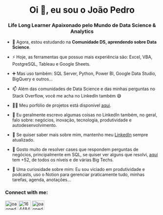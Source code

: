 <h1 align="center">Oi 👋, eu sou o João Pedro</h1>
<h3 align="center">Life Long Learner Apaixonado pelo Mundo de Data Science & Analytics</h3>


<!-- - 🔭 Atualmente, estou desenvolvendo um projeto que inclui um Dashboard e EDA em cima do Dataset do Olist disponível no Kaggle. -->

- 🌱 Agora, estou estudando na **Comunidade DS, aprendendo sobre Data Science**.

- ⚡ Hoje, as ferramentas que possuo mais experiência são: Excel, VBA, PostgreSQL, Tableau e Google Sheets.

- ➕ Mas uso também: SQL Server, Python, Power BI, Google Data Studio, BigQuery e outros...

- 📫 Além das comunidades de Data Science e das minhas perguntas no Stack Overflow, você me acha no LinkedIn também 😅

- 👨‍💻 Meu porfólio de projetos está disponível [aqui]( https://joaopedroreisss.github.io/portfolio_projetos/).

- 💬 Eu geralmente escrevo algumas coisas no LinkedIn também, no geral, falo sobre: negócios, inovação, tecnologia, produtividade e autodesenvolvimento.

- 📄 Se quiser saber mais sobre mim, mantenho meu [LinkedIn](https://www.linkedin.com/in/joaopedroreis08/) sempre atualizado.

- 👤 Gosto muito de resolver cases que respondem perguntas de negócios, principalmente em SQL, se quiser ver alguns que resolvi, [aqui](https://platform.stratascratch.com/user/joaopedroreisss) tem +52, de todos os níveis e de várias Big Techs.

- 👀 Uma curiosidade sobre mim: Eu sou viciado em produtividade e podcasts, uso o Notion para gerenciar praticamente tudo, minhas tarefas, agenda, anotações...

<h3 align="left">Connect with me:</h3>
<p align="left">
<a href="https://linkedin.com/in/joaopedroreis08" target="blank"><img align="center" src="https://raw.githubusercontent.com/rahuldkjain/github-profile-readme-generator/master/src/images/icons/Social/linked-in-alt.svg" alt="joaopedroreis08" height="30" width="40" /></a>
<a href="https://stackoverflow.com/users/16448409" target="blank"><img align="center" src="https://raw.githubusercontent.com/rahuldkjain/github-profile-readme-generator/master/src/images/icons/Social/stack-overflow.svg" alt="16448409" height="30" width="40" /></a>
<a href="https://kaggle.com/joaopedroreisss" target="blank"><img align="center" src="https://raw.githubusercontent.com/rahuldkjain/github-profile-readme-generator/master/src/images/icons/Social/kaggle.svg" alt="joaopedroreisss" height="30" width="40" /></a>
</p>


<!---
<p><img align="center" src="https://github-readme-stats.vercel.app/api/top-langs?username=joaopedroreisss&show_icons=true&locale=en&layout=compact" alt="joaopedroreisss" /></p>


- 👋 Hi, I’m @joaopedroreisss
- 👀 I’m interested in ...
- 🌱 I’m currently learning ...
- 💞️ I’m looking to collaborate on ...
- 📫 How to reach me ...

joaopedroreisss/joaopedroreisss is a ✨ special ✨ repository because its `README.md` (this file) appears on your GitHub profile.
You can click the Preview link to take a look at your changes.
--->
